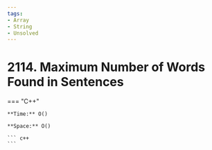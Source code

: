 ```yaml
---
tags:
- Array
- String
- Unsolved
---
```



# 2114. Maximum Number of Words Found in Sentences

=== "C++"

    **Time:** O()

    **Space:** O()

    ``` c++
    ```